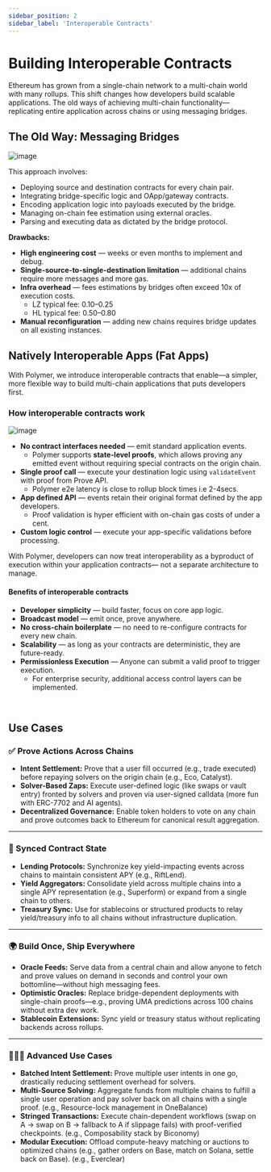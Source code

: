 ```yaml
---
sidebar_position: 2
sidebar_label: 'Interoperable Contracts'
---
```


# **Building Interoperable Contracts**

Ethereum has grown from a single-chain network to a multi-chain world with many rollups. This shift changes how developers build scalable applications. The old ways of achieving multi-chain functionality—replicating entire application across chains or using messaging bridges.

## **The Old Way: Messaging Bridges**

![image](https://github.com/user-attachments/assets/0c5ea318-be74-4c9d-8f76-392b3097e20a)

This approach involves:

- Deploying source and destination contracts for every chain pair.
- Integrating bridge-specific logic and OApp/gateway contracts.
- Encoding application logic into payloads executed by the bridge.
- Managing on-chain fee estimation using external oracles.
- Parsing and executing data as dictated by the bridge protocol.

**Drawbacks:**

- **High engineering cost** — weeks or even months to implement and debug.
- **Single-source-to-single-destination limitation** — additional chains require more messages and more gas.
- **Infra overhead** — fees estimations by bridges often exceed 10x of execution costs.
    - LZ typical fee: $0.10–$0.25
    - HL typical fee: $0.50–$0.80
- **Manual reconfiguration** — adding new chains requires bridge updates on all existing instances.

## **Natively Interoperable Apps (Fat Apps)**
With Polymer, we introduce interoperable contracts that enable—a simpler, more flexible way to build multi-chain applications that puts developers first.

### How interoperable contracts work 

![image](https://github.com/user-attachments/assets/54e41d66-1cb3-46b1-a0b6-accd32b3a7eb)

- **No contract interfaces needed** — emit standard application events.
    - Polymer supports **state-level proofs**, which allows proving any emitted event without requiring special contracts on the origin chain.
- **Single proof call** — execute your destination logic using `validateEvent` with proof from Prove API.
    - Polymer e2e latency is close to rollup block times i.e 2-4secs.
- **App defined API** — events retain their original format defined by the app developers.
    - Proof validation is hyper efficient with on-chain gas costs of under a cent.
- **Custom logic control** — execute your app-specific validations before processing.

With Polymer, developers can now treat interoperability as a byproduct of execution within your application contracts— not a separate architecture to manage.

#### Benefits of interoperable contracts 

- **Developer simplicity** — build faster, focus on core app logic.
- **Broadcast model** — emit once, prove anywhere.
- **No cross-chain boilerplate** — no need to re-configure contracts for every new chain.
- **Scalability** — as long as your contracts are deterministic, they are future-ready.
- **Permissionless Execution** — Anyone can submit a valid proof to trigger execution.
    - For enterprise security, additional access control layers can be implemented.
 
<br/>

## Use Cases

### ✅ Prove Actions Across Chains

- **Intent Settlement:** Prove that a user fill occurred (e.g., trade executed) before repaying solvers on the origin chain  (e.g., Eco, Catalyst).
- **Solver-Based Zaps:** Execute user-defined logic (like swaps or vault entry) fronted by solvers and proven via user-signed calldata (more fun with ERC-7702 and AI agents).
- **Decentralized Governance:** Enable token holders to vote on any chain and prove outcomes back to Ethereum for canonical result aggregation.

---

### 🔁 Synced Contract State

- **Lending Protocols:** Synchronize key yield-impacting events across chains to maintain consistent APY (e.g., RiftLend).
- **Yield Aggregators:** Consolidate yield across multiple chains into a single APY representation  (e.g., Superform) or expand from a single chain to others.
- **Treasury Sync:** Use for stablecoins or structured products to relay yield/treasury info to all chains without infrastructure duplication.

---

### 🌍 Build Once, Ship Everywhere

- **Oracle Feeds:** Serve data from a central chain and allow anyone to fetch and prove values on demand in seconds and control your own bottomline—without high messaging fees.
- **Optimistic Oracles:** Replace bridge-dependent deployments with single-chain proofs—e.g., proving UMA predictions across 100 chains without extra dev work.
- **Stablecoin Extensions:** Sync yield or treasury status without replicating backends across rollups.

---

### 🧑🏻‍💻 Advanced Use Cases

- **Batched Intent Settlement:** Prove multiple user intents in one go, drastically reducing settlement overhead for solvers.
- **Multi-Source Solving:** Aggregate funds from multiple chains to fulfill a single user operation and pay solver back on all chains with a single proof. (e.g., Resource-lock management in OneBalance)
- **Stringed Transactions:** Execute chain-dependent workflows (swap on A → swap on B → fallback to A if slippage fails) with proof-verified checkpoints. (e.g., Composability stack by Biconomy)
- **Modular Execution:** Offload compute-heavy matching or auctions to optimized chains (e.g., gather orders on Base, match on Solana, settle back on Base).  (e.g., Everclear)
